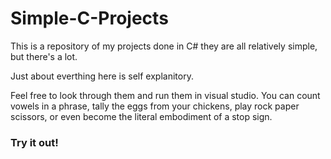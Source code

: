 # Simple-C-Projects
This is a repository of my projects done in C# they are all relatively simple, but there's a lot.

Just about everthing here is self explanitory.  

Feel free to look through them and run them in visual studio. You can count vowels in a phrase, tally the eggs from your chickens, play rock paper scissors, or even become the literal embodiment of a stop sign.

### Try it out!